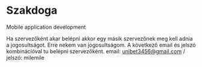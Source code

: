 # Szakdoga
Mobile application development 

Ha szervezőként akar belépni akkor egy másik szervezőnek meg kell adnia a jogosultságot.
Erre nekem van jogosultságom. A következő email és jelszó kombinációval tu belépni szervezőként. 
email:  unibet3456@gmail.com  /  jelszó: milemile
